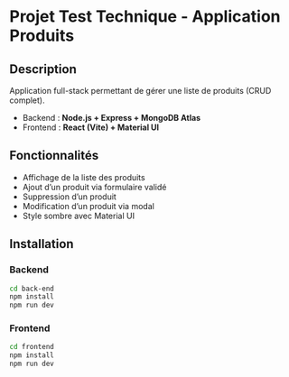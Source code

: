 # Projet Test Technique - Application Produits

## Description
Application full-stack permettant de gérer une liste de produits (CRUD complet).
- Backend : **Node.js + Express + MongoDB Atlas**
- Frontend : **React (Vite) + Material UI**

## Fonctionnalités
- Affichage de la liste des produits
- Ajout d’un produit via formulaire validé
- Suppression d’un produit
- Modification d’un produit via modal
- Style sombre avec Material UI


## Installation

### Backend
```bash
cd back-end
npm install
npm run dev
```

### Frontend 
```bash
cd frontend
npm install
npm run dev
```